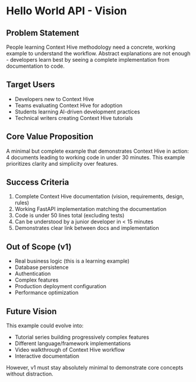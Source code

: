 # Hello World API - Vision

## Problem Statement
People learning Context Hive methodology need a concrete, working example to understand the workflow. Abstract explanations are not enough - developers learn best by seeing a complete implementation from documentation to code.

## Target Users
- Developers new to Context Hive
- Teams evaluating Context Hive for adoption
- Students learning AI-driven development practices
- Technical writers creating Context Hive tutorials

## Core Value Proposition
A minimal but complete example that demonstrates Context Hive in action: 4 documents leading to working code in under 30 minutes. This example prioritizes clarity and simplicity over features.

## Success Criteria
1. Complete Context Hive documentation (vision, requirements, design, rules)
2. Working FastAPI implementation matching the documentation
3. Code is under 50 lines total (excluding tests)
4. Can be understood by a junior developer in < 15 minutes
5. Demonstrates clear link between docs and implementation

## Out of Scope (v1)
- Real business logic (this is a learning example)
- Database persistence
- Authentication
- Complex features
- Production deployment configuration
- Performance optimization

## Future Vision
This example could evolve into:
- Tutorial series building progressively complex features
- Different language/framework implementations
- Video walkthrough of Context Hive workflow
- Interactive documentation

However, v1 must stay absolutely minimal to demonstrate core concepts without distraction.
